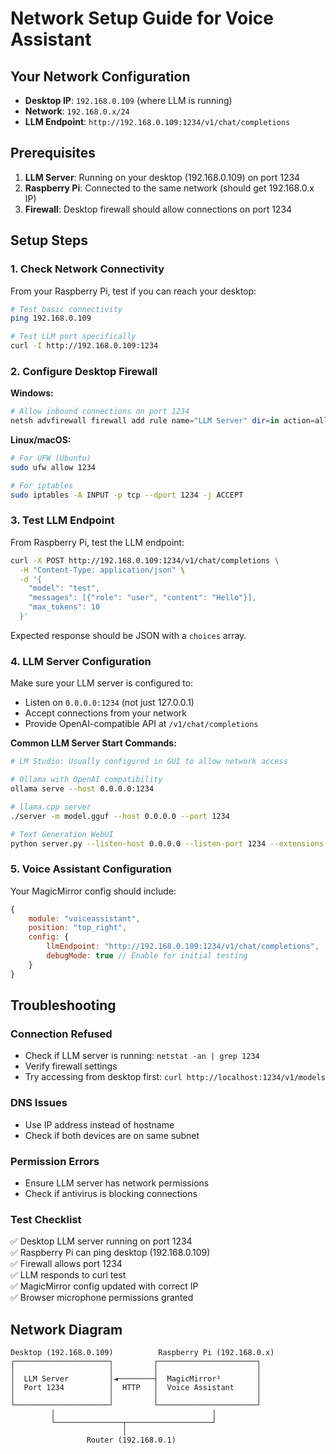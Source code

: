 # Network Setup Guide for Voice Assistant

## Your Network Configuration

- **Desktop IP**: `192.168.0.109` (where LLM is running)
- **Network**: `192.168.0.x/24`
- **LLM Endpoint**: `http://192.168.0.109:1234/v1/chat/completions`

## Prerequisites

1. **LLM Server**: Running on your desktop (192.168.0.109) on port 1234
2. **Raspberry Pi**: Connected to the same network (should get 192.168.0.x IP)
3. **Firewall**: Desktop firewall should allow connections on port 1234

## Setup Steps

### 1. Check Network Connectivity

From your Raspberry Pi, test if you can reach your desktop:

```bash
# Test basic connectivity
ping 192.168.0.109

# Test LLM port specifically
curl -I http://192.168.0.109:1234
```

### 2. Configure Desktop Firewall

**Windows:**

```powershell
# Allow inbound connections on port 1234
netsh advfirewall firewall add rule name="LLM Server" dir=in action=allow protocol=TCP localport=1234
```

**Linux/macOS:**

```bash
# For UFW (Ubuntu)
sudo ufw allow 1234

# For iptables
sudo iptables -A INPUT -p tcp --dport 1234 -j ACCEPT
```

### 3. Test LLM Endpoint

From Raspberry Pi, test the LLM endpoint:

```bash
curl -X POST http://192.168.0.109:1234/v1/chat/completions \
  -H "Content-Type: application/json" \
  -d '{
    "model": "test",
    "messages": [{"role": "user", "content": "Hello"}],
    "max_tokens": 10
  }'
```

Expected response should be JSON with a `choices` array.

### 4. LLM Server Configuration

Make sure your LLM server is configured to:

- Listen on `0.0.0.0:1234` (not just 127.0.0.1)
- Accept connections from your network
- Provide OpenAI-compatible API at `/v1/chat/completions`

**Common LLM Server Start Commands:**

```bash
# LM Studio: Usually configured in GUI to allow network access

# Ollama with OpenAI compatibility
ollama serve --host 0.0.0.0:1234

# llama.cpp server
./server -m model.gguf --host 0.0.0.0 --port 1234

# Text Generation WebUI
python server.py --listen-host 0.0.0.0 --listen-port 1234 --extensions openai
```

### 5. Voice Assistant Configuration

Your MagicMirror config should include:

```javascript
{
    module: "voiceassistant",
    position: "top_right",
    config: {
        llmEndpoint: "http://192.168.0.109:1234/v1/chat/completions",
        debugMode: true // Enable for initial testing
    }
}
```

## Troubleshooting

### Connection Refused

- Check if LLM server is running: `netstat -an | grep 1234`
- Verify firewall settings
- Try accessing from desktop first: `curl http://localhost:1234/v1/models`

### DNS Issues

- Use IP address instead of hostname
- Check if both devices are on same subnet

### Permission Errors

- Ensure LLM server has network permissions
- Check if antivirus is blocking connections

### Test Checklist

✅ Desktop LLM server running on port 1234  
✅ Raspberry Pi can ping desktop (192.168.0.109)  
✅ Firewall allows port 1234  
✅ LLM responds to curl test  
✅ MagicMirror config updated with correct IP  
✅ Browser microphone permissions granted

## Network Diagram

```
Desktop (192.168.0.109)          Raspberry Pi (192.168.0.x)
┌─────────────────────┐         ┌──────────────────────┐
│                     │         │                      │
│  LLM Server         │◄────────┤  MagicMirror²        │
│  Port 1234          │  HTTP   │  Voice Assistant     │
│                     │         │                      │
└─────────────────────┘         └──────────────────────┘
         │                                   │
         └───────────────┬───────────────────┘
                         │
                 Router (192.168.0.1)
```
